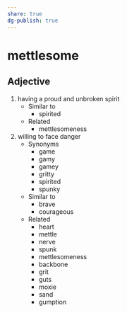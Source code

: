 ```yaml
---
share: true
dg-publish: true
---
```

# mettlesome


## Adjective

1. having a proud and unbroken spirit
	- Similar to
		- spirited
	- Related
		- mettlesomeness
2. willing to face danger
	- Synonyms
		- game
		- gamy
		- gamey
		- gritty
		- spirited
		- spunky
	- Similar to
		- brave
		- courageous
	- Related
		- heart
		- mettle
		- nerve
		- spunk
		- mettlesomeness
		- backbone
		- grit
		- guts
		- moxie
		- sand
		- gumption

